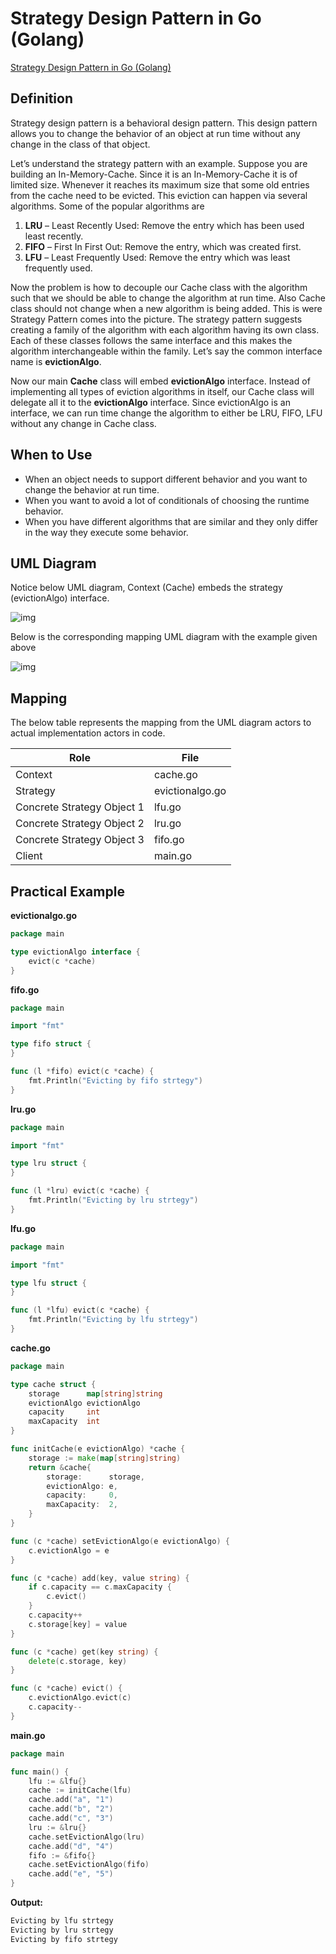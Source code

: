 # Strategy Design Pattern in Go (Golang)

[Strategy Design Pattern in Go (Golang)](https://golangbyexample.com/strategy-design-pattern-golang/)

## Definition

Strategy design pattern is a behavioral design pattern. This design pattern allows you to change the behavior of an object at run time without any change in the class of that object.

Let’s understand the strategy pattern with an example. Suppose you are building an In-Memory-Cache. Since it is an In-Memory-Cache it is of limited size. Whenever it reaches its maximum size that some old entries from the cache need to be evicted. This eviction can happen via several algorithms. Some of the popular algorithms are

1. **LRU** – Least Recently Used: Remove the entry which has been used least recently.
2. **FIFO** – First In First Out: Remove the entry, which was created first.
3. **LFU** – Least Frequently Used: Remove the entry which was least frequently used.

Now the problem is how to decouple our Cache class with the algorithm such that we should be able to change the algorithm at run time. Also Cache class should not change when a new algorithm is being added. This is were Strategy Pattern comes into the picture. The strategy pattern suggests creating a family of the algorithm with each algorithm having its own class. Each of these classes follows the same interface and this makes the algorithm interchangeable within the family. Let’s say the common interface name is **evictionAlgo**.

Now our main **Cache** class will embed **evictionAlgo** interface. Instead of implementing all types of eviction algorithms in itself, our Cache class will delegate all it to the **evictionAlgo** interface. Since evictionAlgo is an interface, we can run time change the algorithm to either be LRU, FIFO, LFU without any change in Cache class.

## When to Use

- When an object needs to support different behavior and you want to change the behavior at run time.
- When you want to avoid a lot of conditionals of choosing the runtime behavior.
- When you have different algorithms that are similar and they only differ in the way they execute some behavior.

## UML Diagram

Notice below UML diagram, Context (Cache) embeds the strategy (evictionAlgo) interface.

![img](images/Strategy-Design-Pattern-1.webp)

Below is the corresponding mapping UML diagram with the example given above

![img](images/Strategy-Design-Pattern-2.webp)

## Mapping

The below table represents the mapping from the UML diagram actors to actual implementation actors in code.

| Role                       | File            |
| -------------------------- | --------------- |
| Context                    | cache.go        |
| Strategy                   | evictionalgo.go |
| Concrete Strategy Object 1 | lfu.go          |
| Concrete Strategy Object 2 | lru.go          |
| Concrete Strategy Object 3 | fifo.go         |
| Client                     | main.go         |

## Practical Example

**evictionalgo.go**

```go
package main

type evictionAlgo interface {
    evict(c *cache)
}
```

**fifo.go**

```go
package main

import "fmt"

type fifo struct {
}

func (l *fifo) evict(c *cache) {
    fmt.Println("Evicting by fifo strtegy")
}
```

**lru.go**

```go
package main

import "fmt"

type lru struct {
}

func (l *lru) evict(c *cache) {
    fmt.Println("Evicting by lru strtegy")
}
```

**lfu.go**

```go
package main

import "fmt"

type lfu struct {
}

func (l *lfu) evict(c *cache) {
    fmt.Println("Evicting by lfu strtegy")
}
```

**cache.go**

```go
package main

type cache struct {
    storage      map[string]string
    evictionAlgo evictionAlgo
    capacity     int
    maxCapacity  int
}

func initCache(e evictionAlgo) *cache {
    storage := make(map[string]string)
    return &cache{
        storage:      storage,
        evictionAlgo: e,
        capacity:     0,
        maxCapacity:  2,
    }
}

func (c *cache) setEvictionAlgo(e evictionAlgo) {
    c.evictionAlgo = e
}

func (c *cache) add(key, value string) {
    if c.capacity == c.maxCapacity {
        c.evict()
    }
    c.capacity++
    c.storage[key] = value
}

func (c *cache) get(key string) {
    delete(c.storage, key)
}

func (c *cache) evict() {
    c.evictionAlgo.evict(c)
    c.capacity--
}
```

**main.go**

```go
package main

func main() {
    lfu := &lfu{}
    cache := initCache(lfu)
    cache.add("a", "1")
    cache.add("b", "2")
    cache.add("c", "3")
    lru := &lru{}
    cache.setEvictionAlgo(lru)
    cache.add("d", "4")
    fifo := &fifo{}
    cache.setEvictionAlgo(fifo)
    cache.add("e", "5")
}
```

**Output:**

```go
Evicting by lfu strtegy
Evicting by lru strtegy
Evicting by fifo strtegy
```
